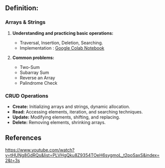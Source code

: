## Definition:  
### Arrays & Strings  

1. **Understanding and practicing basic operations:**  
   - Traversal, Insertion, Deletion, Searching.
   - Implementation : [Google Colab Notebook](https://colab.research.google.com/drive/1svFQMQ36DVKP0xjZtqciThOjmOkTOXVy?usp=sharing)  

2. **Common problems:**  
   - Two-Sum  
   - Subarray Sum  
   - Reverse an Array  
   - Palindrome Check  

### CRUD Operations  
- **Create:** Initializing arrays and strings, dynamic allocation.  
- **Read:** Accessing elements, iteration, and searching techniques.  
- **Update:** Modifying elements, shifting, and replacing.  
- **Delete:** Removing elements, shrinking arrays.  

## References
https://www.youtube.com/watch?v=tHUNg8GdRQs&list=PLVHgQku8Z9354TOeH6sygmoL_t2poSaxS&index=2&t=3s

